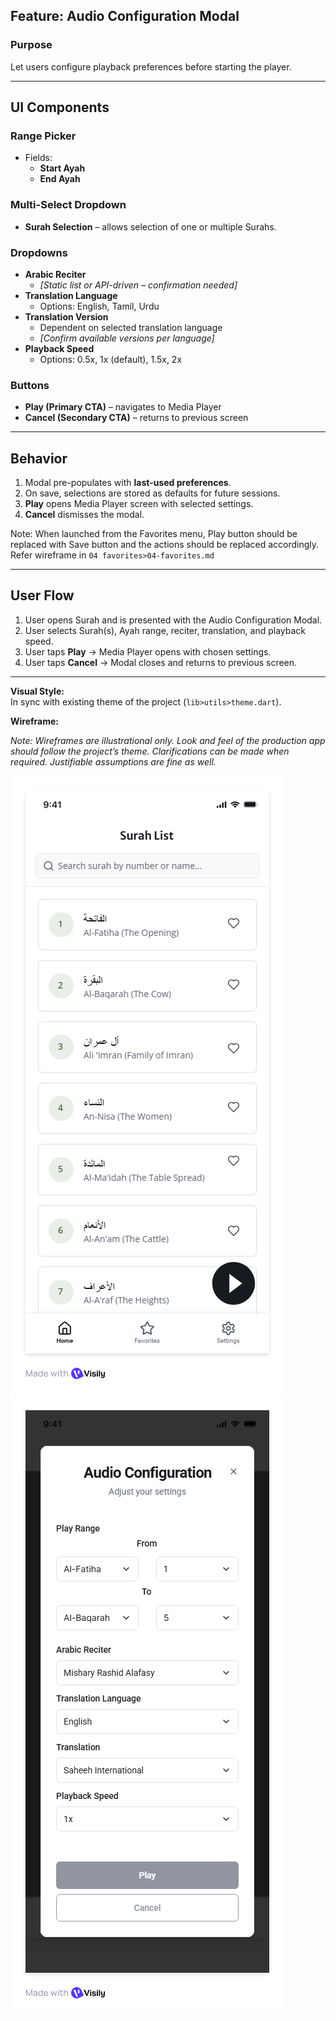 ## Feature: Audio Configuration Modal

### Purpose
Let users configure playback preferences before starting the player.

---

## UI Components

### Range Picker
* Fields:  
  * **Start Ayah**  
  * **End Ayah**

### Multi-Select Dropdown
* **Surah Selection** – allows selection of one or multiple Surahs.

### Dropdowns
* **Arabic Reciter**  
  * *[Static list or API-driven – confirmation needed]*  
* **Translation Language**  
  * Options: English, Tamil, Urdu  
* **Translation Version**  
  * Dependent on selected translation language  
  * *[Confirm available versions per language]*  
* **Playback Speed**  
  * Options: 0.5x, 1x (default), 1.5x, 2x  

### Buttons
* **Play (Primary CTA)** – navigates to Media Player  
* **Cancel (Secondary CTA)** – returns to previous screen  

---

## Behavior
1. Modal pre-populates with **last-used preferences**.  
2. On save, selections are stored as defaults for future sessions.  
3. **Play** opens Media Player screen with selected settings.  
4. **Cancel** dismisses the modal.

Note: When launched from the Favorites menu, Play button should be replaced with Save button and the actions should be replaced accordingly. Refer wireframe in `04 favorites>04-favorites.md`

---

## User Flow
1. User opens Surah and is presented with the Audio Configuration Modal.  
2. User selects Surah(s), Ayah range, reciter, translation, and playback speed.  
3. User taps **Play** → Media Player opens with chosen settings.  
4. User taps **Cancel** → Modal closes and returns to previous screen.  

---

**Visual Style:**  
In sync with existing theme of the project (`lib>utils>theme.dart`).

**Wireframe:**  

*Note: Wireframes are illustrational only. Look and feel of the production app should follow the project’s theme. Clarifications can be made when required. Justifiable assumptions are fine as well.*  

![alt text](image-2.png)    ![alt text](image.png)